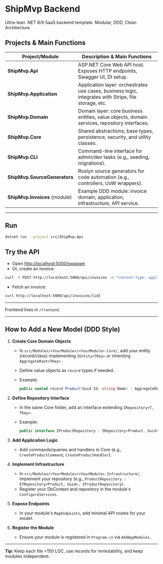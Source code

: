 
# ShipMvp Backend

Ultra-lean .NET 8/9 SaaS backend template. Modular, DDD, Clean Architecture.

## Projects & Main Functions

| Project/Module                | Description & Main Functions                                                                          |
| ----------------------------- | ----------------------------------------------------------------------------------------------------- |
| **ShipMvp.Api**               | ASP.NET Core Web API host. Exposes HTTP endpoints, Swagger UI, DI setup.                              |
| **ShipMvp.Application**       | Application layer: orchestrates use cases, business logic, integrates with Stripe, file storage, etc. |
| **ShipMvp.Domain**            | Domain layer: core business entities, value objects, domain services, repository interfaces.          |
| **ShipMvp.Core**              | Shared abstractions, base types, persistence, security, and utility classes.                          |
| **ShipMvp.CLI**               | Command-line interface for admin/dev tasks (e.g., seeding, migrations).                               |
| **ShipMvp.SourceGenerators**  | Roslyn source generators for code automation (e.g., controllers, UoW wrappers).                       |
| **ShipMvp.Invoices** (module) | Example DDD module: invoice domain, application, infrastructure, API service.                         |

---

## Run

```sh
dotnet run --project src/ShipMvp.Api
```

## Try the API

- Open [http://localhost:5000/swagger](http://localhost:5000/swagger)
- Or, create an invoice:

```sh
curl -X POST http://localhost:5000/api/invoices -H "Content-Type: application/json" -d '{"customerName":"Acme","items":[{"description":"Widget","amount":100}]}'
```

- Fetch an invoice:

```sh
curl http://localhost:5000/api/invoices/{id}
```

---

Frontend lives in `/frontend`.

---

## How to Add a New Model (DDD Style)

1. **Create Core Domain Objects**

   - In `src/Modules/<YourModule>/<YourModule>.Core/`, add your entity (record/class) implementing `IEntity<TKey>` or inheriting `AggregateRoot<TKey>`.
   - Define value objects as `record` types if needed.
   - Example:

     ```csharp
     public sealed record Product(Guid Id, string Name) : AggregateRoot<Guid>(Id);
     ```

2. **Define Repository Interface**

   - In the same Core folder, add an interface extending `IRepository<T, TKey>`.
   - Example:

     ```csharp
     public interface IProductRepository : IRepository<Product, Guid> {}
     ```

3. **Add Application Logic**

   - Add commands/queries and handlers in Core (e.g., `CreateProductCommand`, `CreateProductHandler`).

4. **Implement Infrastructure**

   - In `src/Modules/<YourModule>/<YourModule>.Infrastructure/`, implement your repository (e.g., `ProductRepository : EfRepository<Product, Guid>, IProductRepository`).
   - Register your DbContext and repository in the module's `ConfigureServices`.

5. **Expose Endpoints**

   - In your module's `MapEndpoints`, add minimal API routes for your model.

6. **Register the Module**
   - Ensure your module is registered in `Program.cs` via `AddAppModules`.

---

**Tip:** Keep each file <150 LOC, use records for immutability, and keep modules independent.
